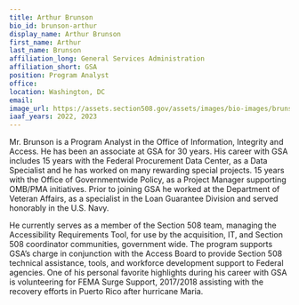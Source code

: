 ```yaml
---
title: Arthur Brunson
bio_id: brunson-arthur
display_name: Arthur Brunson
first_name: Arthur
last_name: Brunson
affiliation_long: General Services Administration
affiliation_short: GSA
position: Program Analyst
office: 
location: Washington, DC
email: 
image_url: https://assets.section508.gov/assets/images/bio-images/brunson-arthur.png
iaaf_years: 2022, 2023
---
```

Mr. Brunson is a Program Analyst in the Office of Information, Integrity and Access.  He has been an associate at GSA for 30 years.  His career with GSA includes 15 years with the Federal Procurement Data Center, as a Data Specialist and he has worked on many rewarding special projects.  15 years with the Office of Governmentwide Policy, as a Project Manager supporting OMB/PMA initiatives.  Prior to joining GSA he worked at the Department of Veteran Affairs, as a specialist in the Loan Guarantee Division and served honorably in the U.S. Navy. 

He currently serves as a member of the Section 508 team, managing the Accessibility Requirements Tool, for use by the acquisition, IT, and Section 508 coordinator communities, government wide.  The program supports GSA’s charge in conjunction with the Access Board to provide Section 508 technical assistance, tools, and workforce development support to Federal agencies.  One of his personal favorite highlights during his career with GSA is volunteering for FEMA Surge Support, 2017/2018 assisting with the recovery efforts in Puerto Rico after hurricane Maria.